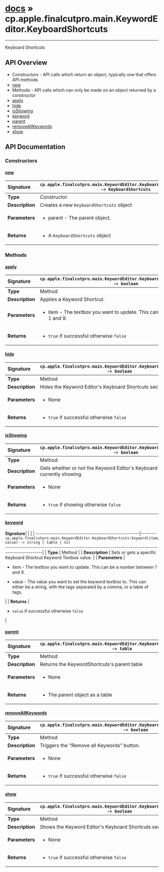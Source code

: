 # [docs](index.md) » cp.apple.finalcutpro.main.KeywordEditor.KeyboardShortcuts
---

Keyboard Shortcuts

## API Overview
* Constructors - API calls which return an object, typically one that offers API methods
 * [new](#new)
* Methods - API calls which can only be made on an object returned by a constructor
 * [apply](#apply)
 * [hide](#hide)
 * [isShowing](#isshowing)
 * [keyword](#keyword)
 * [parent](#parent)
 * [removeAllKeywords](#removeallkeywords)
 * [show](#show)

## API Documentation

### Constructors

#### [new](#new)
| <span style="float: left;">**Signature**</span> | <span style="float: left;">`cp.apple.finalcutpro.main.KeywordEditor.KeyboardShortcuts.new(parent) -> KeyboardShortcuts` </span>                                                          |
| -----------------------------------------------------|---------------------------------------------------------------------------------------------------------|
| **Type**                                             | Constructor                                                                                         |
| **Description**                                      | Creates a new `KeyboardShortcuts` object                                                                                         |
| **Parameters**                                       | <ul><li>parent - The parent object.</li></ul>   |
| **Returns**                                          | <ul><li>A <code>KeyboardShortcuts</code> object</li></ul>            |

### Methods

#### [apply](#apply)
| <span style="float: left;">**Signature**</span> | <span style="float: left;">`cp.apple.finalcutpro.main.KeywordEditor.KeyboardShortcuts:apply(item) -> boolean` </span>                                                          |
| -----------------------------------------------------|---------------------------------------------------------------------------------------------------------|
| **Type**                                             | Method                                                                                         |
| **Description**                                      | Applies a Keyword Shortcut.                                                                                         |
| **Parameters**                                       | <ul><li>item - The textbox you want to update. This can be a number between 1 and 9.</li></ul>   |
| **Returns**                                          | <ul><li><code>true</code> if successful otherwise <code>false</code></li></ul>            |

#### [hide](#hide)
| <span style="float: left;">**Signature**</span> | <span style="float: left;">`cp.apple.finalcutpro.main.KeywordEditor.KeyboardShortcuts:hide() -> boolean` </span>                                                          |
| -----------------------------------------------------|---------------------------------------------------------------------------------------------------------|
| **Type**                                             | Method                                                                                         |
| **Description**                                      | Hides the Keyword Editor's Keyboard Shortcuts section.                                                                                         |
| **Parameters**                                       | <ul><li>None</li></ul>   |
| **Returns**                                          | <ul><li><code>true</code> if successful otherwise <code>false</code></li></ul>            |

#### [isShowing](#isshowing)
| <span style="float: left;">**Signature**</span> | <span style="float: left;">`cp.apple.finalcutpro.main.KeywordEditor.KeyboardShortcuts:isShowing() -> boolean` </span>                                                          |
| -----------------------------------------------------|---------------------------------------------------------------------------------------------------------|
| **Type**                                             | Method                                                                                         |
| **Description**                                      | Gets whether or not the Keyword Editor's Keyboard Shortcuts section is currently showing.                                                                                         |
| **Parameters**                                       | <ul><li>None</li></ul>   |
| **Returns**                                          | <ul><li><code>true</code> if showing otherwise <code>false</code></li></ul>            |

#### [keyword](#keyword)
| <span style="float: left;">**Signature**</span> | <span style="float: left;">`cp.apple.finalcutpro.main.KeywordEditor.KeyboardShortcuts:keyword(item, value) -> string | table | nil` </span>                                                          |
| -----------------------------------------------------|---------------------------------------------------------------------------------------------------------|
| **Type**                                             | Method                                                                                         |
| **Description**                                      | Sets or gets a specific Keyboard Shortcut Keyword Textbox value.                                                                                         |
| **Parameters**                                       | <ul><li>item - The textbox you want to update. This can be a number between 1 and 9.</li></ul><ul><li>value - The value you want to set the keyword textbox to. This can either be a string, with the tags separated by a comma, or a table of tags.</li></ul>   |
| **Returns**                                          | <ul><li><code>value</code> if successful otherwise <code>false</code></li></ul>            |

#### [parent](#parent)
| <span style="float: left;">**Signature**</span> | <span style="float: left;">`cp.apple.finalcutpro.main.KeywordEditor.KeyboardShortcuts:parent() -> table` </span>                                                          |
| -----------------------------------------------------|---------------------------------------------------------------------------------------------------------|
| **Type**                                             | Method                                                                                         |
| **Description**                                      | Returns the KeywordShortcuts's parent table                                                                                         |
| **Parameters**                                       | <ul><li>None</li></ul>   |
| **Returns**                                          | <ul><li>The parent object as a table</li></ul>            |

#### [removeAllKeywords](#removeallkeywords)
| <span style="float: left;">**Signature**</span> | <span style="float: left;">`cp.apple.finalcutpro.main.KeywordEditor.KeyboardShortcuts:removeAllKeywords() -> boolean` </span>                                                          |
| -----------------------------------------------------|---------------------------------------------------------------------------------------------------------|
| **Type**                                             | Method                                                                                         |
| **Description**                                      | Triggers the "Remove all Keywords" button.                                                                                         |
| **Parameters**                                       | <ul><li>None</li></ul>   |
| **Returns**                                          | <ul><li><code>true</code> if successful otherwise <code>false</code></li></ul>            |

#### [show](#show)
| <span style="float: left;">**Signature**</span> | <span style="float: left;">`cp.apple.finalcutpro.main.KeywordEditor.KeyboardShortcuts:show() -> boolean` </span>                                                          |
| -----------------------------------------------------|---------------------------------------------------------------------------------------------------------|
| **Type**                                             | Method                                                                                         |
| **Description**                                      | Shows the Keyword Editor's Keyboard Shortcuts section.                                                                                         |
| **Parameters**                                       | <ul><li>None</li></ul>   |
| **Returns**                                          | <ul><li><code>true</code> if successful otherwise <code>false</code></li></ul>            |

